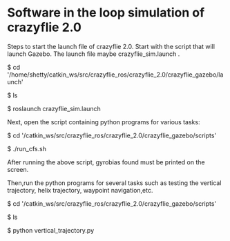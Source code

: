 # Software in the loop simulation of crazyflie 2.0

Steps to start the launch file of crazyflie 2.0.
Start with the script that will launch Gazebo. The launch file maybe crazyflie_sim.launch .

$ cd '/home/shetty/catkin_ws/src/crazyflie_ros/crazyflie_2.0/crazyflie_gazebo/launch' 

$ ls

$ roslaunch crazyflie_sim.launch


Next, open the script containing python programs for various tasks:		

$ cd '/catkin_ws/src/crazyflie_ros/crazyflie_2.0/crazyflie_gazebo/scripts'

$ ./run_cfs.sh

After running the above script, gyrobias found must be printed on the screen.

Then,run the python programs for several tasks such as testing the vertical trajectory, helix trajectory, waypoint navigation,etc.

$ cd '/catkin_ws/src/crazyflie_ros/crazyflie_2.0/crazyflie_gazebo/scripts'

$ ls

$ python vertical_trajectory.py




